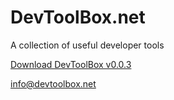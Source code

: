 # DevToolBox.net
A collection of useful developer tools

[Download DevToolBox v0.0.3](https://pub-7d9510c46c8a4a259f77309bd0cd5518.r2.dev/devtoolbox-v0.0.3.zip)

[info@devtoolbox.net](mailto:info@devtoolbox.net)
